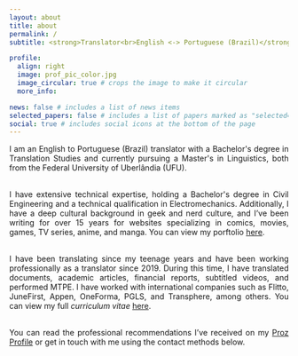```yaml
---
layout: about
title: about
permalink: /
subtitle: <strong>Translator<br>English <-> Portuguese (Brazil)</strong>

profile:
  align: right
  image: prof_pic_color.jpg
  image_circular: true # crops the image to make it circular
  more_info:

news: false # includes a list of news items
selected_papers: false # includes a list of papers marked as "selected={true}"
social: true # includes social icons at the bottom of the page
---
```


<div style="text-align: justify">
I am an English to Portuguese (Brazil) translator with a Bachelor's degree in Translation Studies and currently pursuing a Master's in Linguistics, both from the Federal University of Uberlândia (UFU).<br><br>

I have extensive technical expertise, holding a Bachelor's degree in Civil Engineering and a technical qualification in Electromechanics. Additionally, I have a deep cultural background in geek and nerd culture, and I’ve been writing for over 15 years for websites specializing in comics, movies, games, TV series, anime, and manga. You can view my porftolio <a href='https://heidercarlos.com/portfolio'>here</a>.<br><br>

I have been translating since my teenage years and have been working professionally as a translator since 2019. During this time, I have translated documents, academic articles, financial reports, subtitled videos, and performed MTPE. I have worked with international companies such as Flitto, JuneFirst, Appen, OneForma, PGLS, and Transphere, among others. You can view my full <em>curriculum vitae</em> <a href='https://heidercarlos.com/cv'>here</a>.<br><br>

You can read the professional recommendations I’ve received on my <a href='https://www.proz.com/profile/2679500'>Proz Profile</a> or get in touch with me using the contact methods below.

</div>
